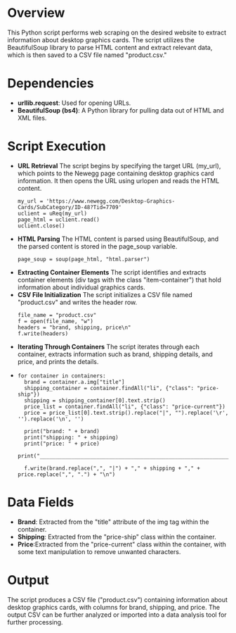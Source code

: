 # Overview
This Python script performs web scraping on the desired website to extract information about desktop graphics cards. The script utilizes the BeautifulSoup library to parse HTML content and extract relevant data, which is then saved to a CSV file named "product.csv."

# Dependencies
- **urllib.request**:  Used for opening URLs.
- **BeautifulSoup (bs4)**: A Python library for pulling data out of HTML and XML files.

# Script Execution
- **URL Retrieval** The script begins by specifying the target URL (my_url), which points to the Newegg page containing desktop graphics card information. It then opens the URL using urlopen and reads the HTML content.
  ```
  my_url = 'https://www.newegg.com/Desktop-Graphics-Cards/SubCategory/ID-48?Tid=7709'
  uclient = uReq(my_url)
  page_html = uclient.read()
  uclient.close()
  ```
- **HTML Parsing** The HTML content is parsed using BeautifulSoup, and the parsed content is stored in the page_soup variable.
  ```
  page_soup = soup(page_html, "html.parser")
  ```
- **Extracting Container Elements** The script identifies and extracts container elements (div tags with the class "item-container") that hold information about individual graphics cards.
- **CSV File Initialization** The script initializes a CSV file named "product.csv" and writes the header row.
  ```
  file_name = "product.csv"
  f = open(file_name, "w")
  headers = "brand, shipping, price\n"
  f.write(headers)
  ```
- **Iterating Through Containers** The script iterates through each container, extracts information such as brand, shipping details, and price, and prints the details.
-   ```
    for container in containers:
      brand = container.a.img["title"]
      shipping_container = container.findAll("li", {"class": "price-ship"})
      shipping = shipping_container[0].text.strip()
      price_list = container.findAll("li", {"class": "price-current"})
      price = price_list[0].text.strip().replace("|", "").replace('\r', '').replace('\n', '')
  
      print("brand: " + brand)
      print("shipping: " + shipping)
      print("price: " + price)
      print("_____________________________________________________________________________________________________________")
  
      f.write(brand.replace(",", "|") + "," + shipping + "," + price.replace(",", ".") + "\n")
    ```

# Data Fields
- **Brand**: Extracted from the "title" attribute of the img tag within the container.
- **Shipping**: Extracted from the "price-ship" class within the container.
- **Price**:Extracted from the "price-current" class within the container, with some text manipulation to remove unwanted characters.

# Output
The script produces a CSV file ("product.csv") containing information about desktop graphics cards, with columns for brand, shipping, and price. The output CSV can be further analyzed or imported into a data analysis tool for further processing.
